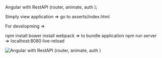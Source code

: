 Angular with RestAPI (router, animate, auth );

Simply view application => go to asserts/index.html

For developming => 

npm install
bower install
webpack => to bundle application
npm run server => localhost:8080 live-reload

![Angular with RestAPI (router, animate, auth ) ](https://github.com/DenysSidorov/verstAB/raw/master/a1.jpg)

